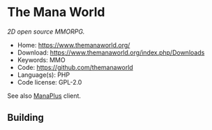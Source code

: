 # The Mana World

_2D open source MMORPG._

- Home: https://www.themanaworld.org/
- Download: https://www.themanaworld.org/index.php/Downloads
- Keywords: MMO
- Code: https://github.com/themanaworld
- Language(s): PHP
- Code license: GPL-2.0

See also [ManaPlus](http://manaplus.org/) client.

## Building
